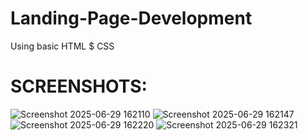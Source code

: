 # Landing-Page-Development
Using basic HTML $ CSS

# SCREENSHOTS:

![Screenshot 2025-06-29 162110](https://github.com/user-attachments/assets/3f6d6838-1ac1-410b-af17-8baf8c4888dc)
![Screenshot 2025-06-29 162147](https://github.com/user-attachments/assets/4bb3a5cf-a731-4740-a8c3-90403fca1eee)
![Screenshot 2025-06-29 162220](https://github.com/user-attachments/assets/20d6f861-8020-44bc-97fc-efd2f3a23861)
![Screenshot 2025-06-29 162321](https://github.com/user-attachments/assets/1d82f1a2-ec69-44a3-a3b4-d63020ba519a)
